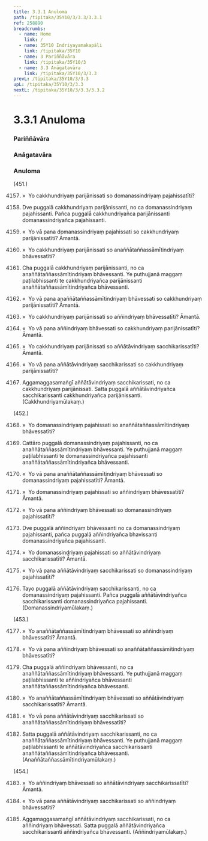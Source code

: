 ```yaml
---
title: 3.3.1 Anuloma
path: /tipitaka/35Y10/3/3.3/3.3.1
ref: 258890
breadcrumbs:
  - name: Home
    link: /
  - name: 35Y10 Indriyayamakapāḷi
    link: /tipitaka/35Y10
  - name: 3 Pariññāvāra
    link: /tipitaka/35Y10/3
  - name: 3.3 Anāgatavāra
    link: /tipitaka/35Y10/3/3.3
prevL: /tipitaka/35Y10/3/3.3
upL: /tipitaka/35Y10/3/3.3
nextL: /tipitaka/35Y10/3/3.3/3.3.2
---
```


# 3.3.1 Anuloma

### Pariññāvāra

### Anāgatavāra

### Anuloma

(451.)

4157. »  Yo cakkhundriyaṃ parijānissati so domanassindriyaṃ pajahissatīti?

4158. Dve puggalā cakkhundriyaṃ parijānissanti, no ca domanassindriyaṃ pajahissanti. Pañca puggalā cakkhundriyañca parijānissanti domanassindriyañca pajahissanti.

4159. «  Yo vā pana domanassindriyaṃ pajahissati so cakkhundriyaṃ parijānissatīti? Āmantā.

4160. »  Yo cakkhundriyaṃ parijānissati so anaññātaññassāmītindriyaṃ bhāvessatīti?

4161. Cha puggalā cakkhundriyaṃ parijānissanti, no ca anaññātaññassāmītindriyaṃ bhāvessanti. Ye puthujjanā maggaṃ paṭilabhissanti te cakkhundriyañca parijānissanti anaññātaññassāmītindriyañca bhāvessanti.

4162. «  Yo vā pana anaññātaññassāmītindriyaṃ bhāvessati so cakkhundriyaṃ parijānissatīti? Āmantā.

4163. »  Yo cakkhundriyaṃ parijānissati so aññindriyaṃ bhāvessatīti? Āmantā.

4164. «  Yo vā pana aññindriyaṃ bhāvessati so cakkhundriyaṃ parijānissatīti? Āmantā.

4165. »  Yo cakkhundriyaṃ parijānissati so aññātāvindriyaṃ sacchikarissatīti? Āmantā.

4166. «  Yo vā pana aññātāvindriyaṃ sacchikarissati so cakkhundriyaṃ parijānissatīti?

4167. Aggamaggasamaṅgī aññātāvindriyaṃ sacchikarissati, no ca cakkhundriyaṃ parijānissati. Satta puggalā aññātāvindriyañca sacchikarissanti cakkhundriyañca parijānissanti. (Cakkhundriyamūlakaṃ.)

(452.)

4168. »  Yo domanassindriyaṃ pajahissati so anaññātaññassāmītindriyaṃ bhāvessatīti?

4169. Cattāro puggalā domanassindriyaṃ pajahissanti, no ca anaññātaññassāmītindriyaṃ bhāvessanti. Ye puthujjanā maggaṃ paṭilabhissanti te domanassindriyañca pajahissanti anaññātaññassāmītindriyañca bhāvessanti.

4170. «  Yo vā pana anaññātaññassāmītindriyaṃ bhāvessati so domanassindriyaṃ pajahissatīti? Āmantā.

4171. »  Yo domanassindriyaṃ pajahissati so aññindriyaṃ bhāvessatīti? Āmantā.

4172. «  Yo vā pana aññindriyaṃ bhāvessati so domanassindriyaṃ pajahissatīti?

4173. Dve puggalā aññindriyaṃ bhāvessanti no ca domanassindriyaṃ pajahissanti, pañca puggalā aññindriyañca bhavissanti domanassindriyañca pajahissanti.

4174. »  Yo domanassindriyaṃ pajahissati so aññātāvindriyaṃ sacchikarissatīti? Āmantā.

4175. «  Yo vā pana aññātāvindriyaṃ sacchikarissati so domanassindriyaṃ pajahissatīti?

4176. Tayo puggalā aññātāvindriyaṃ sacchikarissanti, no ca domanassindriyaṃ pajahissanti. Pañca puggalā aññātāvindriyañca sacchikarissanti domanassindriyañca pajahissanti. (Domanassindriyamūlakaṃ.)

(453.)

4177. »  Yo anaññātaññassāmītindriyaṃ bhāvessati so aññindriyaṃ bhāvessatīti? Āmantā.

4178. «  Yo vā pana aññindriyaṃ bhāvessati so anaññātaññassāmītindriyaṃ bhāvessatīti?

4179. Cha puggalā aññindriyaṃ bhāvessanti, no ca anaññātaññassāmītindriyaṃ bhāvessanti. Ye puthujjanā maggaṃ paṭilabhissanti te aññindriyañca bhāvessanti anaññātaññassāmītindriyañca bhāvessanti.

4180. »  Yo anaññātaññassāmītindriyaṃ bhāvessati so aññātāvindriyaṃ sacchikarissatīti? Āmantā.

4181. «  Yo vā pana aññātāvindriyaṃ sacchikarissati so anaññātaññassāmītindriyaṃ bhāvessatīti?

4182. Satta puggalā aññātāvindriyaṃ sacchikarissanti, no ca anaññātaññassāmītindriyaṃ bhāvessanti. Ye puthujjanā maggaṃ paṭilabhissanti te aññātāvindriyañca sacchikarissanti anaññātaññassāmītindriyañca bhāvessanti. (Anaññātaññassāmītindriyamūlakaṃ.)

(454.)

4183. »  Yo aññindriyaṃ bhāvessati so aññātāvindriyaṃ sacchikarissatīti? Āmantā.

4184. «  Yo vā pana aññātāvindriyaṃ sacchikarissati so aññindriyaṃ bhāvessatīti?

4185. Aggamaggasamaṅgī aññātāvindriyaṃ sacchikarissati, no ca aññindriyaṃ bhāvessati. Satta puggalā aññātāvindriyañca sacchikarissanti aññindriyañca bhāvessanti. (Aññindriyamūlakaṃ.)


